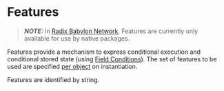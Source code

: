 # Features

> **_NOTE:_** In [Radix Babylon Network](../../../#radix-babylon-network), Features
> are currently only available for use by native packages.
 
Features provide a mechanism to express conditional execution and conditional stored state
(using [Field Conditions](fields.md#field-condition)). The set of features to be used are specified
[per object](../object/features.md) on instantiation.

Features are identified by string.